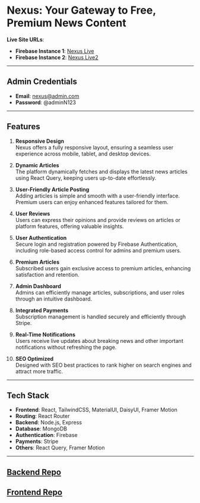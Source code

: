 # **Nexus: Your Gateway to Free, Premium News Content**

**Live Site URLs**:

- **Firebase Instance 1**: [Nexus Live](https://nexus-3e632.web.app/)
- **Firebase Instance 2**: [Nexus Live2](https://nexus-3e632.firebaseapp.com/)

---

## **Admin Credentials**

- **Email**: nexus@admin.com
- **Password**: @adminN123

---

## **Features**

1. **Responsive Design**  
   Nexus offers a fully responsive layout, ensuring a seamless user experience across mobile, tablet, and desktop devices.

2. **Dynamic Articles**  
   The platform dynamically fetches and displays the latest news articles using React Query, keeping users up-to-date effortlessly.

3. **User-Friendly Article Posting**  
   Adding articles is simple and smooth with a user-friendly interface. Premium users can enjoy enhanced features tailored for them.

4. **User Reviews**  
   Users can express their opinions and provide reviews on articles or platform features, offering valuable insights.

5. **User Authentication**  
   Secure login and registration powered by Firebase Authentication, including role-based access control for admins and premium users.

6. **Premium Articles**  
   Subscribed users gain exclusive access to premium articles, enhancing satisfaction and retention.

7. **Admin Dashboard**  
   Admins can efficiently manage articles, subscriptions, and user roles through an intuitive dashboard.

8. **Integrated Payments**  
   Subscription management is handled securely and efficiently through Stripe.

9. **Real-Time Notifications**  
   Users receive live updates about breaking news and other important notifications without refreshing the page.

10. **SEO Optimized**  
    Designed with SEO best practices to rank higher on search engines and attract more traffic.

---

## **Tech Stack**

- **Frontend**: React, TailwindCSS, MaterialUI, DaisyUI, Framer Motion
- **Routing**: React Router
- **Backend**: Node.js, Express
- **Database**: MongoDB
- **Authentication**: Firebase
- **Payments**: Stripe
- **Others**: React Query, Framer Motion

---

## [Backend Repo](git@github.com:Programming-Hero-Web-Course4/b10a12-server-side-jubayerahmed46.git)

## [Frontend Repo](git@github.com:Programming-Hero-Web-Course4/b10a12-client-side-jubayerahmed46.git)
